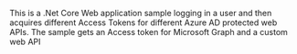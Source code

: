 This is a .Net Core Web application sample logging in a user and then acquires different Access Tokens for different Azure AD protected web APIs. The sample gets an Access token for Microsoft Graph and a custom web API
